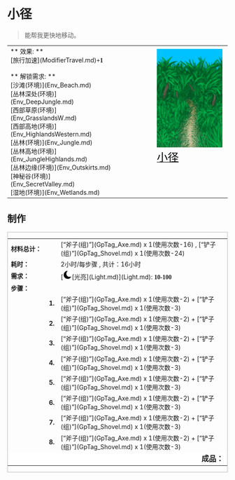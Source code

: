 # 小径  
> 能帮我更快地移动。  
  
<table class="table table-bordered" data-toggle="table"  data-show-header="false"><thead style="display:none"><tr ><th  style="width:50%;text-align:left;vertical-align:top;"  >title</th><th  style="width:50%;text-align:left;vertical-align:top;"  ></th></tr></thead><tr ><td  style="width:50%;text-align:left;vertical-align:top;"  >** 效果: **<br>[旅行加速](ModifierTravel.md)<span style="font-family:ui-monospace"><b>+1</b></span><br><br>** 解锁需求: **<br>[沙滩(环境)](Env_Beach.md)<br>[丛林深处(环境)](Env_DeepJungle.md)<br>[西部草原(环境)](Env_GrasslandsW.md)<br>[西部高地(环境)](Env_HighlandsWestern.md)<br>[丛林(环境)](Env_Jungle.md)<br>[丛林高地(环境)](Env_JungleHighlands.md)<br>[丛林边缘(环境)](Env_Outskirts.md)<br>[神秘谷(环境)](Env_SecretValley.md)<br>[湿地(环境)](Env_Wetlands.md)<br></td><td  style="width:50%;text-align:left;vertical-align:top;"  ><div style="float:right; margin:5px"><div class="gamecard" style="width:150px; height:225px;"><a href="Imp_Path.md" style="color:black"><img decoding="async" src="Sprite/JunglePath.png" class="cardimage" style="max-width:150px;max-height:225px;"><span style="font-size: 25px;">小径</span></a></div></div></td></tr></tbody></table>  
  
## 制作  
<div  style="border:1px solid #BBB"><table><tr><td style="width:100px;"><b>材料总计：</b></td><td>[“斧子(组)”](GpTag_Axe.md) x 1(使用次数-16) , [“铲子(组)”](GpTag_Shovel.md) x 1(使用次数-24)</td></tr><tr><td><b>耗时：</b></td><td><font data-toggle="tooltip" data-placement="top" title="8TP">2小时</font>/每步骤 , 共计：<font data-toggle="tooltip" data-placement="top" title="64TP">16小时</font></td></tr><tr><td><b>需求：</b></td><td>[<div style="width:20px;display:inline-block;text-align:center"><img decoding="async" src="Sprite/Darkness17609.png" href="a.md" style="max-width:20px;max-height:20px;"></div>[光亮](Light.md)](Light.md): <span style="font-family:ui-monospace"><b>10-100</b></span></td></tr><tr><td colspan=2><b>步骤：</b></td></tr><tr><td style="text-align:right"><b>1.</b></td><td>[“斧子(组)”](GpTag_Axe.md) x 1(使用次数-2) + [“铲子(组)”](GpTag_Shovel.md) x 1(使用次数-3)</td></tr><tr><td style="text-align:right"><b>2.</b></td><td>[“斧子(组)”](GpTag_Axe.md) x 1(使用次数-2) + [“铲子(组)”](GpTag_Shovel.md) x 1(使用次数-3)</td></tr><tr><td style="text-align:right"><b>3.</b></td><td>[“斧子(组)”](GpTag_Axe.md) x 1(使用次数-2) + [“铲子(组)”](GpTag_Shovel.md) x 1(使用次数-3)</td></tr><tr><td style="text-align:right"><b>4.</b></td><td>[“斧子(组)”](GpTag_Axe.md) x 1(使用次数-2) + [“铲子(组)”](GpTag_Shovel.md) x 1(使用次数-3)</td></tr><tr><td style="text-align:right"><b>5.</b></td><td>[“斧子(组)”](GpTag_Axe.md) x 1(使用次数-2) + [“铲子(组)”](GpTag_Shovel.md) x 1(使用次数-3)</td></tr><tr><td style="text-align:right"><b>6.</b></td><td>[“斧子(组)”](GpTag_Axe.md) x 1(使用次数-2) + [“铲子(组)”](GpTag_Shovel.md) x 1(使用次数-3)</td></tr><tr><td style="text-align:right"><b>7.</b></td><td>[“斧子(组)”](GpTag_Axe.md) x 1(使用次数-2) + [“铲子(组)”](GpTag_Shovel.md) x 1(使用次数-3)</td></tr><tr><td style="text-align:right"><b>8.</b></td><td>[“斧子(组)”](GpTag_Axe.md) x 1(使用次数-2) + [“铲子(组)”](GpTag_Shovel.md) x 1(使用次数-3)</td></tr><tr style="background-color:#fff;font-size:1.2em;"><td></td><td style="text-align:right"><b>成品：</b></td></tr></table></div>  
  


<script>document.title="小径 - 卡牌生存百科 Card Survival Wiki";</script>